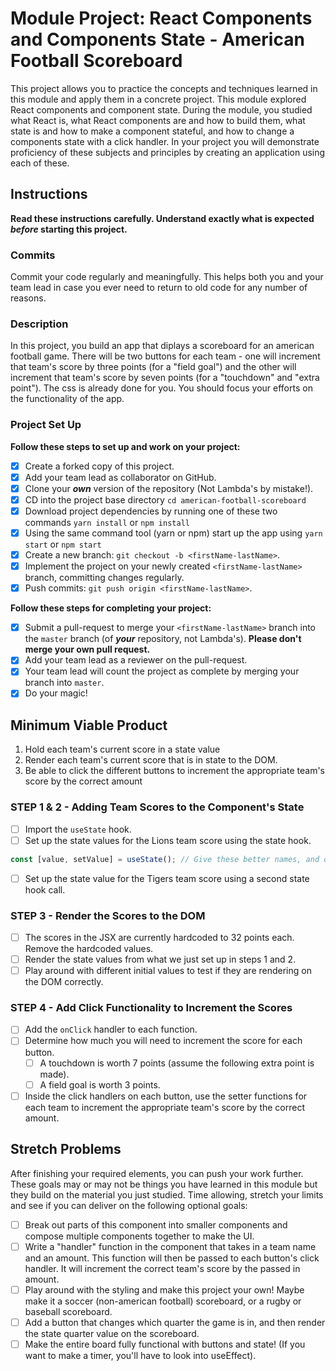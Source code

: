 # Module Project: React Components and Components State - American Football Scoreboard

This project allows you to practice the concepts and techniques learned in this module and apply them in a concrete project. This module explored React components and component state. During the module, you studied what React is, what React components are and how to build them, what state is and how to make a component stateful, and how to change a components state with a click handler. In your project you will demonstrate proficiency of these subjects and principles by creating an application using each of these.

## Instructions

**Read these instructions carefully. Understand exactly what is expected _before_ starting this project.**

### Commits

Commit your code regularly and meaningfully. This helps both you and your team lead in case you ever need to return to old code for any number of reasons.

### Description

In this project, you build an app that diplays a scoreboard for an american football game. There will be two buttons for each team - one will increment that team's score by three points (for a "field goal") and the other will increment that team's score by seven points (for a "touchdown" and "extra point"). The css is already done for you. You should focus your efforts on the functionality of the app.

### Project Set Up

**Follow these steps to set up and work on your project:**

-   [x] Create a forked copy of this project.
-   [x] Add your team lead as collaborator on GitHub.
-   [x] Clone your ***own***   version of the repository (Not Lambda's by mistake!).
-   [x] CD into the project base directory `cd american-football-scoreboard`
-   [x] Download project dependencies by running one of these two commands `yarn install` or `npm install`
-   [x] Using the same command tool (yarn or npm) start up the app using `yarn start` or `npm start`
-   [x] Create a new branch: `git checkout -b <firstName-lastName>`.
-   [x] Implement the project on your newly created `<firstName-lastName>` branch, committing changes regularly.
-   [x] Push commits: `git push origin <firstName-lastName>`.

**Follow these steps for completing your project:**

-   [x] Submit a pull-request to merge your `<firstName-lastName>` branch into the `master` branch (of ***your***   repository, not Lambda's). **Please don't merge your own pull request.**
-   [x] Add your team lead as a reviewer on the pull-request.
-   [x] Your team lead will count the project as complete by merging your branch into `master`.
-   [x] Do your magic!

## Minimum Viable Product

1.  Hold each team's current score in a state value
2.  Render each team's current score that is in state to the DOM.
3.  Be able to click the different buttons to increment the appropriate team's score by the correct amount

### STEP 1 & 2 - Adding Team Scores to the Component's State

-   [ ] Import the `useState` hook.
-   [ ] Set up the state values for the Lions team score using the state hook.

```js
const [value, setValue] = useState(); // Give these better names, and decide whether you want to pass an initial score into the state hook as the initialValue
```

-   [ ] Set up the state value for the Tigers team score using a second state hook call.

### STEP 3 - Render the Scores to the DOM

-   [ ] The scores in the JSX are currently hardcoded to 32 points each. Remove the hardcoded values.
-   [ ] Render the state values from what we just set up in steps 1 and 2.
-   [ ] Play around with different initial values to test if they are rendering on the DOM correctly.

### STEP 4 - Add Click Functionality to Increment the Scores

-   [ ] Add the `onClick` handler to each function.
-   [ ] Determine how much you will need to increment the score for each button.
    -   [ ] A touchdown is worth 7 points (assume the following extra point is made).
    -   [ ] A field goal is worth 3 points.
-   [ ] Inside the click handlers on each button, use the setter functions for each team to increment the appropriate team's score by the correct amount.

## Stretch Problems

After finishing your required elements, you can push your work further. These goals may or may not be things you have learned in this module but they build on the material you just studied. Time allowing, stretch your limits and see if you can deliver on the following optional goals:

-   [ ] Break out parts of this component into smaller components and compose multiple components together to make the UI.
-   [ ] Write a "handler" function in the component that takes in a team name and an amount. This function will then be passed to each button's click handler. It will increment the correct team's score by the passed in amount.
-   [ ] Play around with the styling and make this project your own! Maybe make it a soccer (non-american football) scoreboard, or a rugby or baseball scoreboard.
-   [ ] Add a button that changes which quarter the game is in, and then render the state quarter value on the scoreboard.
-   [ ] Make the entire board fully functional with buttons and state! (If you want to make a timer, you'll have to look into useEffect).
